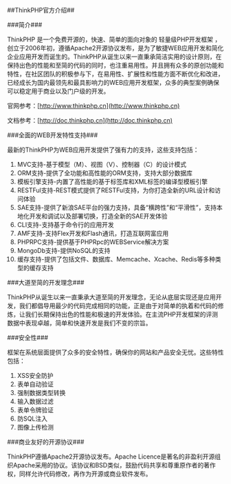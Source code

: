 ﻿##ThinkPHP官方介绍##

###简介###

ThinkPHP 是一个免费开源的，快速、简单的面向对象的 轻量级PHP开发框架 ，创立于2006年初，遵循Apache2开源协议发布，是为了敏捷WEB应用开发和简化企业应用开发而诞生的。ThinkPHP从诞生以来一直秉承简洁实用的设计原则，在保持出色的性能和至简的代码的同时，也注重易用性。并且拥有众多的原创功能和特性，在社区团队的积极参与下，在易用性、扩展性和性能方面不断优化和改进，已经成长为国内最领先和最具影响力的WEB应用开发框架，众多的典型案例确保可以稳定用于商业以及门户级的开发。

官网参考：[http://www.thinkphp.cn](http://www.thinkphp.cn)

文档参考：[http://doc.thinkphp.cn](http://doc.thinkphp.cn)

###全面的WEB开发特性支持###

最新的ThinkPHP为WEB应用开发提供了强有力的支持，这些支持包括：

1. MVC支持-基于模型（M）、视图（V）、控制器（C）的设计模式
2. ORM支持-提供了全功能和高性能的ORM支持，支持大部分数据库
3. 模板引擎支持-内置了高性能的基于标签库和XML标签的编译型模板引擎
4. RESTFul支持-REST模式提供了RESTFul支持，为你打造全新的URL设计和访问体验
5. SAE支持-提供了新浪SAE平台的强力支持，具备“横跨性”和“平滑性”，支持本地化开发和调试以及部署切换，打造全新的SAE开发体验
6. CLI支持-支持基于命令行的应用开发
7. AMF支持-支持Flex开发和Flash通讯，打造互联网富应用
8. PHPRPC支持-提供基于PHPRpc的WEBService解决方案
9. MongoDb支持-提供NoSQL的支持
10. 缓存支持-提供了包括文件、数据库、Memcache、Xcache、Redis等多种类型的缓存支持

###大道至简的开发理念###

ThinkPHP从诞生以来一直秉承大道至简的开发理念，无论从底层实现还是应用开发，我们都倡导用最少的代码完成相同的功能，正是由于对简单的执着和代码的修炼，让我们长期保持出色的性能和极速的开发体验。在主流PHP开发框架的评测数据中表现卓越，简单和快速开发是我们不变的宗旨。


###安全性###

框架在系统层面提供了众多的安全特性，确保你的网站和产品安全无忧。这些特性包括：

1. XSS安全防护
2. 表单自动验证
3. 强制数据类型转换
4. 输入数据过滤
5. 表单令牌验证
6. 防SQL注入
7. 图像上传检测

###商业友好的开源协议###

ThinkPHP遵循Apache2开源协议发布。Apache Licence是著名的非盈利开源组织Apache采用的协议。该协议和BSD类似，鼓励代码共享和尊重原作者的著作权，同样允许代码修改，再作为开源或商业软件发布。